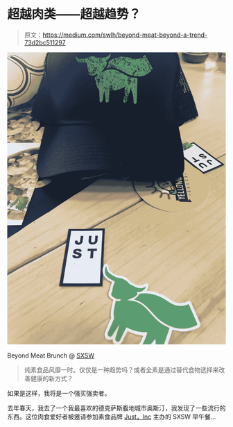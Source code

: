 # 超越肉类——超越趋势？

> 原文：<https://medium.com/swlh/beyond-meat-beyond-a-trend-73d2bc511297>

![](img/64544f1e4140d57e8b42b7479a7706ea.png)

Beyond Meat Brunch @ [SXSW](http://www.sxsw.com)

> 纯素食品风靡一时。仅仅是一种趋势吗？或者全素是通过替代食物选择来改善健康的新方式？

如果是这样，我将是一个强买强卖者。

去年春天，我去了一个我最喜欢的德克萨斯腹地城市奥斯汀，我发现了一些流行的东西。这位肉食爱好者被邀请参加素食品牌 [Just，Inc](https://www.ju.st/en-us) 主办的 SXSW 早午餐…
